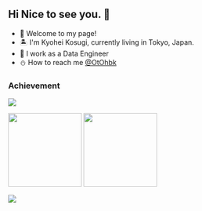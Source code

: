 ## Hi Nice to see you. 👋
- 🌸 Welcome to my page!
- 🏝 I'm Kyohei Kosugi, currently living in Tokyo, Japan.
- 🍁 I work as a Data Engineer
- ⛄️ How to reach me [@OtOhbk](https://twitter.com/otohbk)
</p>


### Achievement

![](https://github-profile-trophy.vercel.app/?username=Rsnca)
<p align="left">
  <img height=150px src="https://github-readme-stats.vercel.app/api?username=Rsnca&count_private=true&show_icons=true&theme=vue">
  <img height=150px src="https://github-readme-stats.vercel.app/api/top-langs/?username=Rsnca&layout=compact&count_private=true&theme=vue">
</p>

![](https://github-profile-summary-cards.vercel.app/api/cards/profile-details?username=Rsnca&theme=vue)
